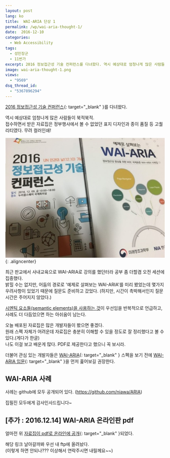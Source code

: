 ```yaml
---
layout: post
lang: ko
title:  WAI-ARIA 단상 1
permalink: /wp/wai-aria-thought-1/
date:  2016-12-10
categories:
  - Web Accessibility
tags:
  - 성민장군
  - 11번가
excerpt: 2016 정보접근성 기술 컨퍼런스를 다녀왔다. 역시 예상대로 엄청나게 많은 사람들이 북적북적. 접수하면서 받은 자료집은 정부행사에서 볼 수 없었던 표지 디자인과 종이 품질 등 고퀄리티였다. 무려 컬러인쇄! 최근 판교에서 사내교육으로 WAI-ARIA로 강의를 했던터라 공부 좀 더할겸 오전 세션에 집중했다. 밝힐 수는 없지만, 어둠의 경로로 ‘예제로 살펴보는 WAI-ARIA”를 미리 봤었는데 몇가지 우려사항이 있었기 때문에 질문도 준비하고 갔었다. 하지만, 시간이 촉박해서인지 질문 시간은 주어지지 않았다.
image: wai-aria-thought-1.png
views:
  - "9569"
dsq_thread_id:
  - "5367896294"
---
```


[2016 정보접근성 기술 컨퍼런스](http://www.wah.or.kr/board/boardView.asp?page=1&brd_sn=2&brd_idx=1017){: target="_blank" }를 다녀왔다.
  
역시 예상대로 엄청나게 많은 사람들이 북적북적.  
접수하면서 받은 자료집은 정부행사에서 볼 수 없었던 표지 디자인과 종이 품질 등 고퀄리티였다. 무려 컬러인쇄!

![정보접근성 기술 컨퍼런스 책자](/assets/img/2016/aria-book.jpg){: .aligncenter}

최근 판교에서 사내교육으로 WAI-ARIA로 강의를 했던터라 공부 좀 더할겸 오전 세션에 집중했다.  
밝힐 수는 없지만, 어둠의 경로로 '예제로 살펴보는 WAI-ARIA'를 미리 봤었는데 몇가지 우려사항이 있었기 때문에 질문도 준비하고 갔었다. (하지만, 시간이 촉박해서인지 질문 시간은 주어지지 않았다.)

[시멘틱 요소들(semantic elements)을 사용하는 것](https://www.w3.org/TR/2010/WD-wai-aria-primer-20100916/#buildingaccessibleapplications)이 우선임을 반복적으로 언급하고, 사례도 더 다듬었으면 하는 아쉬움이 남는다.

오늘 배포된 자료집은 많은 개발자들이 봤으면 좋겠다.  
원래 스펙 자체가 어려운데 자료집은 충분히 이해할 수 있을 정도로 잘 정리했다고 볼 수 있다.(게다가 한글)  
나도 이걸 보고 배운게 많다. PDF로 제공한다고 했으니 꼭 보시라.

더불어 관심 있는 개발자들은 [WAI-ARIA](https://www.w3.org/TR/wai-aria/){: target="_blank" } 스펙을 보기 전에 [WAI-ARIA 입문](https://www.w3.org/TR/2010/WD-wai-aria-primer-20100916/){: target="_blank" }을 먼저 훑어보길 권장한다.

## WAI-ARIA 사례

사례는 github에 모두 공개되어 있다. (<https://github.com/niawa/ARIA>)

집필진 모두에게 감사인사드립니다~

## [추가 : 2016.12.14] WAI-ARIA 온라인판 pdf

얼마전 위 [자료집이 pdf로 온라인에 공개](/assets/file/2016.12.14-WAI-ARIA.pdf){: target="_blank" }되었다.
  
해당 링크 날아갈까봐 우선 내 ftp에 올려놨다.  
(이렇게 하면 안되나??? 이상해서 연락주시면 내릴께요~~)